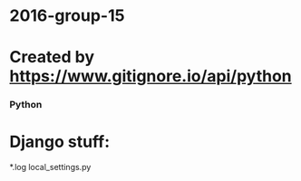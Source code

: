 # 2016-group-15

# Created by https://www.gitignore.io/api/python

### Python ###

# Django stuff:
*.log
local_settings.py

